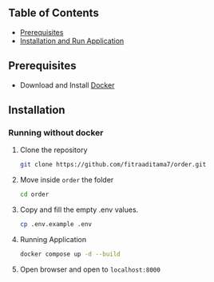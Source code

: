 ## Table of Contents

- [Prerequisites](#Prerequisites)
- [Installation and Run Application](#installation)

## Prerequisites
- Download and Install [Docker](https://www.docker.com/products/docker-desktop/)

## Installation

### Running without docker
1. Clone the repository
   ```bash
   git clone https://github.com/fitraaditama7/order.git

2. Move inside `order` the folder
   ```bash
   cd order

3. Copy and fill the empty .env values. 
    ```bash
   cp .env.example .env
   
4. Running Application
    ```bash
   docker compose up -d --build
   
5. Open browser and open to `localhost:8000`

   
